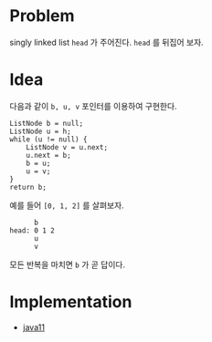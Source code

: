 # Problem

singly linked list `head` 가 주어진다. `head` 를 뒤집어 보자.

# Idea

다음과 같이 `b, u, v` 포인터를 이용하여 구현한다.

```
ListNode b = null;
ListNode u = h;
while (u != null) {
    ListNode v = u.next;
    u.next = b;
    b = u;
    u = v;
}
return b;
```

예를 들어 `[0, 1, 2]` 를 살펴보자.

```
      b
head: 0 1 2
      u
      v
```

모든 반복을 마치면 `b` 가 곧 답이다.

# Implementation

* [java11](MainApp.java)
